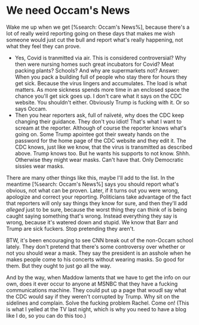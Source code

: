 # We need Occam's News
Wake me up when we get [%search: Occam's News%], because there's a lot of really weird reporting going on these days that makes me wish someone would just cut the bull and report what's really happening, not what they feel they can prove. 
* Yes, Covid is tranmitted via air. This is considered controversial? Why then were nursing homes such great incubators for Covid? Meat packing plants? Schools? And why are supermarkets not? Answer: When you pack a building full of people who stay there for hours they get sick. Because the virus lingers and accumulates. The load is what matters. As more sickness spends more time in an enclosed space the chance you'll get sick goes up. I don't care what it says on the CDC website. You shouldn't either. Obviously Trump is fucking with it. Or so says Occam.
* Then you hear reporters ask, full of naïveté, why does the CDC keep changing their guidance. They don't you idiot! That's what I want to scream at the reporter. Although of course the reporter knows what's going on. Some Trump apointee got their sweaty hands on the password for the home page of the CDC website and they edit it. The CDC knows, just like we know, that the virus is transmitted as described above. Trump knows too. But he wants his supports to not know. Shhh. Otherwise they might wear masks. Can't have that. Only Democratic sissies wear masks. 

There are many other things like this, maybe I'll add to the list. In the meantime [%search: Occam's News%] says you should report what's obvious, not what can be proven. Later, if it turns out you were wrong, apologize and correct your reporting. Politicians take advantage of the fact that reporters will only say things they know for sure, and then they'll add <i>alleged</i> just to be sure, because the worst thing they can think of is being caught saying something that's wrong. Instead everything they say is wrong, because it's watered down and stupid. We know that Barr and Trump are sick fuckers. Stop pretending they aren't. 

BTW, it's been encouraging to see CNN break out of the non-Occam school lately. They don't pretend that there's some controversy over whether or not you should wear a mask. They say the president is an asshole when he makes people come to his concerts without wearing masks. So good for them. But they ought to just go all the way. 

And by the way, when Maddow laments that we have to get the info on our own, does it ever occur to anyone at MSNBC that they have a fucking communications machine. They could put up a page that woudl say what the CDC would say if they weren't corrupted by Trump. Why sit on the sidelines and complain. Solve the fucking problem Rachel. Come on! (This is what I yelled at the TV last night, which is why you need to have a blog like I do, so you can do this too.)

